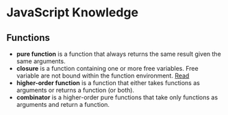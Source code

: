 # JavaScript Knowledge

## Functions

* **pure function** is a function that always returns the same result given the same arguments.
* **closure** is a function containing one or more free variables. Free variable are not bound within the function environment. [Read](https://leanpub.com/javascript-allonge/read#closures)
* **higher-order function** is a function that either takes functions as arguments or returns a function (or both).
* **combinator** is a higher-order pure functions that take only functions as arguments and return a function.
